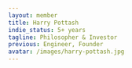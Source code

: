 ```yaml
---
layout: member
title: Harry Pottash
indie_status: 5+ years
tagline: Philosopher & Investor
previous: Engineer, Founder
avatar: /images/harry-pottash.jpg
---
```

